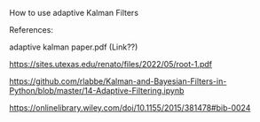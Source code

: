 How to use adaptive Kalman Filters

References:

adaptive kalman paper.pdf​ (Link??)

https://sites.utexas.edu/renato/files/2022/05/root-1.pdf

https://github.com/rlabbe/Kalman-and-Bayesian-Filters-in-Python/blob/master/14-Adaptive-Filtering.ipynb

https://onlinelibrary.wiley.com/doi/10.1155/2015/381478#bib-0024 
